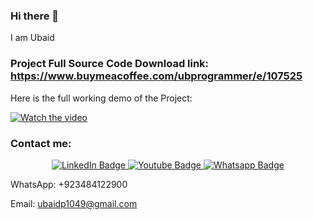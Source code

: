 ### Hi there 👋

I am Ubaid

### Project Full Source Code Download link: https://www.buymeacoffee.com/ubprogrammer/e/107525

Here is the full working demo of the Project:

[![Watch the video](https://img.youtube.com/vi/wdY6KVUvuY8/0.jpg)](https://www.youtube.com/watch?v=wdY6KVUvuY8&list=PLjowWp9YgJdqtHH5z7nFLPRHVduZD6Z3f&index=6)

### Contact me:

<div id="header" align="center">
  <div id="badges">
    <a href="https://www.linkedin.com/in/ubaidahmadceh/">
      <img src="https://img.shields.io/badge/LinkedIn-blue?style=for-the-badge&logo=linkedin&logoColor=white" alt="LinkedIn Badge"/>
    </a>
    <a href="https://www.youtube.com/channel/UCtIKyejnNPYaEXB5sgYADlg">
      <img src="https://img.shields.io/badge/YouTube-red?style=for-the-badge&logo=youtube&logoColor=white" alt="Youtube Badge"/>
    </a>
    <a href="https://wa.me/923484122900">
      <img src="https://img.shields.io/badge/Whatsapp-darkgreen?style=for-the-badge&logo=whatsapp&logoColor=white" alt="Whatsapp Badge"/>
    </a>
  </div>
</div>

WhatsApp: +923484122900

Email: ubaidp1049@gmail.com
